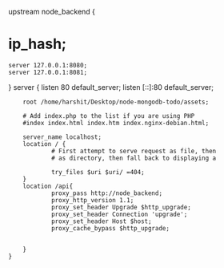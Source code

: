 upstream node_backend {
#    ip_hash;
    server 127.0.0.1:8080;
    server 127.0.0.1:8081;
}
server {
        listen 80 default_server;
        listen [::]:80 default_server;
        
        root /home/harshit/Desktop/node-mongodb-todo/assets;

        # Add index.php to the list if you are using PHP
        #index index.html index.htm index.nginx-debian.html;

        server_name localhost;
        location / {
                # First attempt to serve request as file, then
                # as directory, then fall back to displaying a 

                try_files $uri $uri/ =404;
        }
        location /api{
                proxy_pass http://node_backend;
                proxy_http_version 1.1;
                proxy_set_header Upgrade $http_upgrade;
                proxy_set_header Connection 'upgrade';
                proxy_set_header Host $host;
                proxy_cache_bypass $http_upgrade;
        

        }
    }
